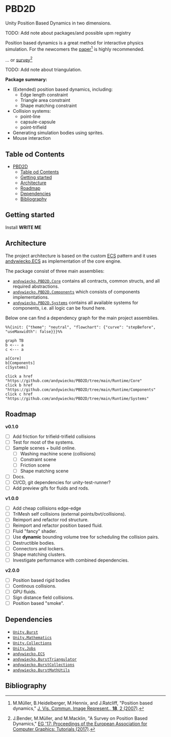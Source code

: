 # PBD2D

Unity Position Based Dynamics in two dimensions.

TODO: Add note about packages/and possible upm registry


Position based dynamics is a great method for interactive physics simulation.
For the newcomers the [paper][muller.2007][^1] is highly recommended.

... or [survey][bender.2017][^3]


TODO: Add note about triangulation.

**Package summary:**

- (Extended) position based dynamics, including:
  - Edge length constraint
  - Triangle area constraint
  - Shape matching constraint
- Collision systems:
  - point-line
  - capsule-capsule
  - point-trifield
- Generating simulation bodies using sprites.
- Mouse interaction

## Table od Contents

- [PBD2D](#pbd2d)
  - [Table od Contents](#table-od-contents)
  - [Getting started](#getting-started)
  - [Architecture](#architecture)
  - [Roadmap](#roadmap)
  - [Dependencies](#dependencies)
  - [Bibliography](#bibliography)

## Getting started

Install **WRITE ME**


## Architecture

The project architecture is based on the custom [ECS](https://en.wikipedia.org/wiki/Entity_component_system) pattern and it uses [andywiecko.ECS](https://github.com/andywiecko/ECS) as implementation of the core engine.

The package consist of three main assemblies:

- [`andywiecko.PBD2D.Core`][Core] contains all contracts, common structs, and all required abstractions.
- [`andywiecko.PBD2D.Components`][Components] which consists of components implementations.
- [`andywiecko.PBD2D.Systems`][Systems] contains all available systems for components, i.e. all logic can be found here.

Below one can find a dependency graph for the main project assemblies.

```mermaid
%%{init: {"theme": "neutral", "flowchart": {"curve": "stepBefore", "useMaxwidth": false}}}%%

graph TB
b <--- a
c <--- a

a[Core]
b[Components]
c[Systems]

click a href "https://github.com/andywiecko/PBD2D/tree/main/Runtime/Core"
click b href "https://github.com/andywiecko/PBD2D/tree/main/Runtime/Components"
click c href "https://github.com/andywiecko/PBD2D/tree/main/Runtime/Systems"
```

## Roadmap

**v0.1.0**

- [ ] Add friction for trifield-trifield collisions
- [ ] Test for most of the systems.
- [ ] Sample scenes + build online.
  - [ ] Washing machine scene (collisions)
  - [ ] Constraint scene
  - [ ] Friction scene
  - [ ] Shape matching scene
- [ ] Docs.
- [ ] CI/CD, git dependencies for unity-test-runner?
- [ ] Add preview gifs for fluids and rods.

**v1.0.0**

- [ ] Add cheap collisions edge-edge
- [ ] TriMesh self collisions (external points/bvt/collisions).
- [ ] Reimport and refactor rod structure.
- [ ] Reimport and refactor position based fluid.
- [ ] Fluid "fancy" shader.
- [ ] Use **dynamic** bounding volume tree for scheduling the collision pairs. 
- [ ] Destructible bodies.
- [ ] Connectors and lockers.
- [ ] Shape matching clusters.
- [ ] Investigate performance with combined dependencies.

**v2.0.0**

- [ ] Position based rigid bodies
- [ ] Continous collisions.
- [ ] GPU fluids.
- [ ] Sign distance field collisions.
- [ ] Position based "smoke".

## Dependencies

- [`Unity.Burst`](https://docs.unity3d.com/Packages/com.unity.burst@1.6/manual/index.html)
- [`Unity.Mathematics`](https://docs.unity3d.com/Packages/com.unity.mathematics@1.2/manual/index.html)
- [`Unity.Collections`](https://docs.unity3d.com/Packages/com.unity.collections@1.0/manual/index.html)
- [`Unity.Jobs`](https://docs.unity3d.com/Manual/JobSystem.html)
- [`andywiecko.ECS`](https://github.com/andywiecko/ECS)
- [`andywiecko.BurstTriangulator`](https://github.com/andywiecko/BurstTriangulator)
- [`andywiecko.BurstCollections`](https://github.com/andywiecko/BurstCollections)
- [`andywiecko.BurstMathUtils`](https://github.com/andywiecko/BurstMathUtils)

## Bibliography

[muller.2007]:https://doi.org/10.1016/j.jvcir.2007.01.005
[^1]:M.Müller, B.Heidelberger, M.Hennix, and J.Ratcliff, "Position based dynamics," [J. Vis. Commun. Image Represent., **18**, 2 (2007)][muller.2007].

[muller.2005]:https://doi.org/10.1145/1073204.1073216
[^2]:M.Müller, B.Heidelberger, M.Teschner, and M.Gros, "Meshless deformations based on shape matching," [ACM Trans. Graph. **24**, 3 (2005)][muller.2005].

[bender.2017]:https://doi.org/10.2312/egt.20171034
[^3]:J.Bender, M.Müller, and M.Macklin, "A Survey on Position Based Dynamics," [EG '17: Proceedings of the European Association for Computer Graphics: Tutorials (2017)][bender.2017].

[Core]:https://github.com/andywiecko/PBD2D/tree/main/Runtime/Core
[Components]:https://github.com/andywiecko/PBD2D/tree/main/Runtime/Components
[Systems]:https://github.com/andywiecko/PBD2D/tree/main/Runtime/Systems
